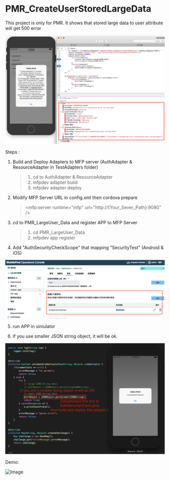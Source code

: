# PMR_CreateUserStoredLargeData
This project is only for PMR. It shows that stored large data to user attribute will get 500 error

![Image](https://github.com/DannyYang/PMR_CreateUserStoredLargeData/blob/master/img/500Error.png)

Steps : 
1. Build and Deploy Adapters to MFP server (AuthAdapter & ResourceAdapter in TestAdapters folder)
   >1. cd to AuthAdapter & ResourceAdapter
   >2. mfpdev adapter build
   >3. mfpdev adapter deploy
   
2. Modify MFP Server URL in config.xml then cordova prepare
   > <mfp:server runtime="mfp" url="http://{Your_Sever_Path}:9080" />

3. cd to PMR_LargeUser_Data and register APP to MFP Server
   >1. cd PMR_LargeUser_Data
   >2. mfpdev app register

4. Add "AuthSecurityCheckScope" that mapping "SecurityTest" (Android & iOS)

![Image](https://github.com/DannyYang/PMR_CreateUserStoredLargeData/blob/master/img/addScope.png)

5. run APP in simulator

6. if you use smaller JSON string object, it will be ok.

![Image](https://github.com/DannyYang/PMR_CreateUserStoredLargeData/blob/master/img/OKResult.png)

Demo:

![Image](https://github.com/DannyYang/PMR_CreateUserStoredLargeData/blob/master/img/demo.gif)
